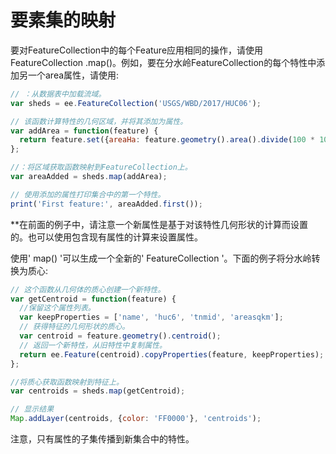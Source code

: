# 要素集的映射

要对FeatureCollection中的每个Feature应用相同的操作，请使用FeatureCollection .map()。例如，要在分水岭FeatureCollection的每个特性中添加另一个area属性，请使用:

```javascript
// ：从数据表中加载流域。
var sheds = ee.FeatureCollection('USGS/WBD/2017/HUC06');

// 该函数计算特性的几何区域，并将其添加为属性。
var addArea = function(feature) {
  return feature.set({areaHa: feature.geometry().area().divide(100 * 100)});
};

//：将区域获取函数映射到FeatureCollection上。
var areaAdded = sheds.map(addArea);

// 使用添加的属性打印集合中的第一个特性。
print('First feature:', areaAdded.first());
```

**在前面的例子中，请注意一个新属性是基于对该特性几何形状的计算而设置的。也可以使用包含现有属性的计算来设置属性。

使用' map() '可以生成一个全新的' FeatureCollection '。下面的例子将分水岭转换为质心:

```javascript
// 这个函数从几何体的质心创建一个新特性。
var getCentroid = function(feature) {
  //保留这个属性列表。
  var keepProperties = ['name', 'huc6', 'tnmid', 'areasqkm'];
  // 获得特征的几何形状的质心。
  var centroid = feature.geometry().centroid();
  // 返回一个新特性，从旧特性中复制属性。
  return ee.Feature(centroid).copyProperties(feature, keepProperties);
};

//将质心获取函数映射到特征上。
var centroids = sheds.map(getCentroid);

// 显示结果
Map.addLayer(centroids, {color: 'FF0000'}, 'centroids');
```

注意，只有属性的子集传播到新集合中的特性。

